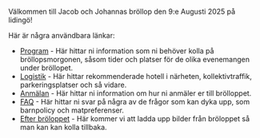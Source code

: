Välkommen till Jacob och Johannas bröllop den 9:e Augusti 2025 på lidingö!

Här är några användbara länkar:
* [Program](/Wedding/docs/schema.md) - Här hittar ni information som ni behöver kolla på bröllopsmorgonen, såsom tider och platser för de olika evenemangen under bröllopet.
* [Logistik](/Wedding/docs/logistik.md) - Här hittar rekommenderade hotell i närheten, kollektivtraffik, parkeringsplatser och så vidare.
* [Anmälan](/Wedding/docs/registration.md) - Här hittar ni information om hur ni anmäler er till brölloppet.
* [FAQ](/Wedding/docs/FAQ) - Här hittar ni svar på några av de frågor som kan dyka upp, som barnpolicy och matpreferenser.
* [Efter bröloppet](/Weddings/docs/after.md) - Här kommer vi att ladda upp bilder från bröloppet så man kan kan kolla tillbaka.